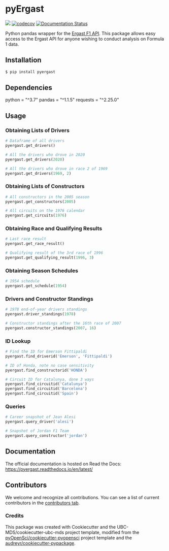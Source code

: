 # pyErgast 

![](https://github.com/weiranyu/pyergast/workflows/build/badge.svg) [![codecov](https://codecov.io/gh/weiranyu/pyergast/branch/main/graph/badge.svg)](https://codecov.io/gh/weiranyu/pyergast) [![Documentation Status](https://readthedocs.org/projects/pyergast/badge/?version=latest)](https://pyergast.readthedocs.io/en/latest/?badge=latest)

Python pandas wrapper for the [Ergast F1 API](https://ergast.com/mrd/). This package allows easy access to the Ergast API for anyone wishing to conduct analysis on Formula 1 data.

## Installation

```bash
$ pip install pyergast
```

## Dependencies

python = "^3.7"
pandas = "^1.1.5"
requests = "^2.25.0"

## Usage

### Obtaining Lists of Drivers 
```python
# Dataframe of all drivers
pyergast.get_drivers()

# All the drivers who drove in 2020
pyergast.get_drivers(2020)

# All the drivers who drove in race 2 of 1969
pyergast.get_drivers(1969, 2)
```

### Obtaining Lists of Constructors
```python
# All constructors in the 2005 season
pyergast.get_constructors(2005)

# All circuits on the 1976 calendar
pyergast.get_circuits(1976)
```

### Obtaining Race and Qualifying Results
```python
# Last race result
pyergast.get_race_result()

# Qualifying result of the 3rd race of 1996
pyergast.get_qualifying_result(1996, 3)
```

### Obtaining Season Schedules
```python
# 1954 schedule
pyergast.get_schedule(1954)
```

### Drivers and Constructor Standings
```python
# 1978 end-of-year drivers standings
pyergast.driver_standings(1978)

# Constructor standings after the 16th race of 2007
pyergast.constructor_standings(2007, 16)
```

### ID Lookup
```python
# Find the ID for Emerson Fittipaldi
pyergast.find_driverid('Emerson', 'Fittipaldi')

# ID of Honda, note no case sensitivity
pyergast.find_constructorid('HONDA')

# Circuit ID for Catalunya, done 3 ways
pyergast.find_circuitid('Catalunya')
pyergast.find_circuitid('Barcelona')
pyergast.find_circuitid('Spain')
```

### Queries
```python
# Career snapshot of Jean Alesi
pyergast.query_driver('alesi')

# Snapshot of Jordan F1 Team
pyergast.query_constructor('jordan')
```

## Documentation

The official documentation is hosted on Read the Docs: https://pyergast.readthedocs.io/en/latest/

## Contributors

We welcome and recognize all contributions. You can see a list of current contributors in the [contributors tab](https://github.com/weiranyu/pyergast/graphs/contributors).

### Credits

This package was created with Cookiecutter and the UBC-MDS/cookiecutter-ubc-mds project template, modified from the [pyOpenSci/cookiecutter-pyopensci](https://github.com/pyOpenSci/cookiecutter-pyopensci) project template and the [audreyr/cookiecutter-pypackage](https://github.com/audreyr/cookiecutter-pypackage).
